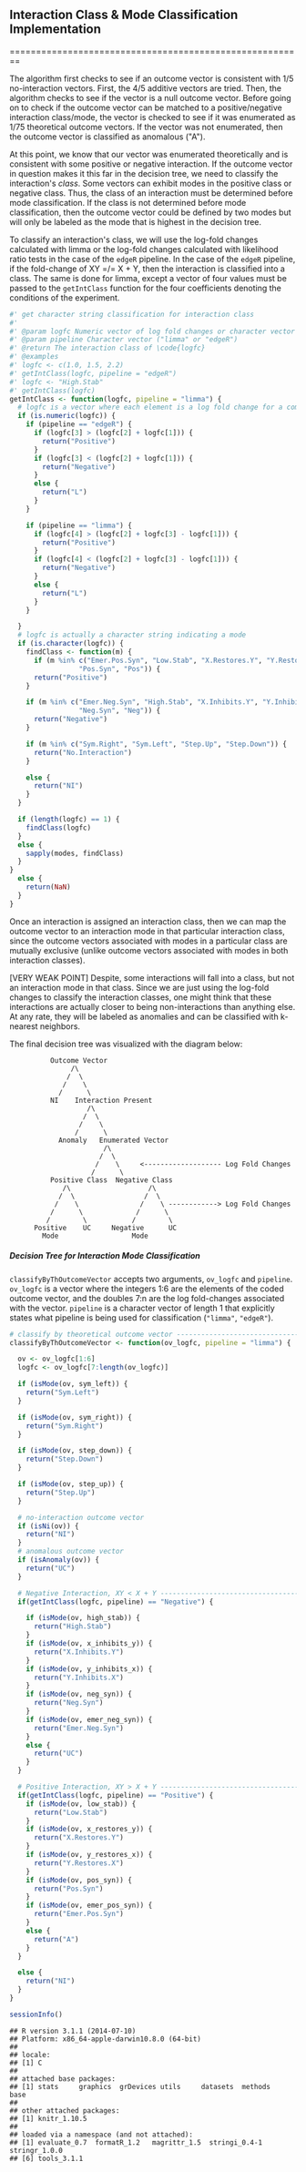 ## Interaction Class & Mode Classification Implementation
========================================================


The algorithm first checks to see if an outcome vector is consistent with 1/5 no-interaction vectors. First, the 4/5 additive vectors are tried. Then, the algorithm checks to see if the vector is a null outcome vector. Before going on to check if the outcome vector can be matched to a positive/negative interaction class/mode, the vector is checked to see if it was enumerated as 1/75 theoretical outcome vectors. If the vector was not enumerated, then the outcome vector is classified as anomalous ("A").

At this point, we know that our vector was enumerated theoretically and is consistent with some positive or negative interaction. If the outcome vector in question makes it this far in the decision tree, we need to classify the interaction's *class*. Some vectors can exhibit modes in the positive class or negative class. Thus, the class of an interaction must be determined before mode classification. If the class is not determined before mode classification, then the outcome vector could be defined by two modes but will only be labeled as the mode that is highest in the decision tree.

To classify an interaction's class, we will use the log-fold changes calculated with limma or the log-fold changes calculated with likelihood ratio tests in the case of the `edgeR` pipeline. In the case of the `edgeR` pipeline, if the fold-change of XY =/= X + Y, then the interaction is classified into a class. The same is done for limma, except a vector of four values must be passed to the `getIntClass` function for the four coefficients denoting the conditions of the experiment.


```r
#' get character string classification for interaction class
#'
#' @param logfc Numeric vector of log fold changes or character vector indicating interaction mode
#' @param pipeline Character vector ("limma" or "edgeR")
#' @return The interaction class of \code{logfc}
#' @examples
#' logfc <- c(1.0, 1.5, 2.2)
#' getIntClass(logfc, pipeline = "edgeR")
#' logfc <- "High.Stab"
#' getIntClass(logfc)
getIntClass <- function(logfc, pipeline = "limma") {
  # logfc is a vector where each element is a log fold change for a comparison or condition
  if (is.numeric(logfc)) {
    if (pipeline == "edgeR") {
      if (logfc[3] > (logfc[2] + logfc[1])) {
        return("Positive")
      }
      if (logfc[3] < (logfc[2] + logfc[1])) {
        return("Negative")
      }
      else {
        return("L")
      }
    }

    if (pipeline == "limma") {
      if (logfc[4] > (logfc[2] + logfc[3] - logfc[1])) {
        return("Positive")
      }
      if (logfc[4] < (logfc[2] + logfc[3] - logfc[1])) {
        return("Negative")
      }
      else {
        return("L")
      }
    }

  }
  # logfc is actually a character string indicating a mode
  if (is.character(logfc)) {
    findClass <- function(m) {
      if (m %in% c("Emer.Pos.Syn", "Low.Stab", "X.Restores.Y", "Y.Restores.X",
                 "Pos.Syn", "Pos")) {
      return("Positive")
    }

    if (m %in% c("Emer.Neg.Syn", "High.Stab", "X.Inhibits.Y", "Y.Inhibits.X",
                 "Neg.Syn", "Neg")) {
      return("Negative")
    }

    if (m %in% c("Sym.Right", "Sym.Left", "Step.Up", "Step.Down")) {
      return("No.Interaction")
    }

    else {
      return("NI")
    }
  }

  if (length(logfc) == 1) {
    findClass(logfc)
  }
  else {
    sapply(modes, findClass)
  }
}
  else {
    return(NaN)
  }
}
```

Once an interaction is assigned an interaction class, then we can map the outcome vector to an interaction mode in that particular interaction class, since the outcome vectors associated with modes in a particular class are mutually exclusive (unlike outcome vectors associated with modes in both interaction classes).


[VERY WEAK POINT]
Despite, some interactions will fall into a class, but not an interaction mode in that class. Since we are just using the log-fold changes to classify the interaction classes, one might think that these interactions are actually closer to being non-interactions than anything else. At any rate, they will be labeled as anomalies and can be classified with k-nearest neighbors.

The final decision tree was visualized with the diagram below:



              Outcome Vector
                   /\
                  /  \
                 /    \
                /      \
              NI    Interaction Present
                       /\
                      /  \
                     /    \
                    /      \
                Anomaly   Enumerated Vector
                           /\
                          /  \
                         /    \     <------------------- Log Fold Changes
                        /      \
              Positive Class  Negative Class
                 /\                   /\
                /  \                 /  \
               /    \               /    \ ------------> Log Fold Changes
              /      \             /      \
             /        \           /        \
          Positive    UC     Negative      UC
            Mode                  Mode
##### Decision Tree for Interaction Mode Classification


`classifyByThOutcomeVector` accepts two arguments, `ov_logfc` and `pipeline`. `ov_logfc` is a vector where the integers 1:6 are the elements of the coded outcome vector, and the doubles 7:n are the log fold-changes associated with the vector. `pipeline` is a character vector of length 1 that explicitly states what pipeline is being used for classification (`"limma"`, `"edgeR"`).

```r
# classify by theoretical outcome vector ------------------------------------
classifyByThOutcomeVector <- function(ov_logfc, pipeline = "limma") {

  ov <- ov_logfc[1:6]
  logfc <- ov_logfc[7:length(ov_logfc)]

  if (isMode(ov, sym_left)) {
    return("Sym.Left")
  }

  if (isMode(ov, sym_right)) {
    return("Sym.Right")
  }

  if (isMode(ov, step_down)) {
    return("Step.Down")
  }

  if (isMode(ov, step_up)) {
    return("Step.Up")
  }

  # no-interaction outcome vector
  if (isNi(ov)) {
    return("NI")
  }
  # anomalous outcome vector
  if (isAnomaly(ov)) {
    return("UC")
  }

  # Negative Interaction, XY < X + Y ------------------------------------------
  if(getIntClass(logfc, pipeline) == "Negative") {

    if (isMode(ov, high_stab)) {
      return("High.Stab")
    }
    if (isMode(ov, x_inhibits_y)) {
      return("X.Inhibits.Y")
    }
    if (isMode(ov, y_inhibits_x)) {
      return("Y.Inhibits.X")
    }
    if (isMode(ov, neg_syn)) {
      return("Neg.Syn")
    }
    if (isMode(ov, emer_neg_syn)) {
      return("Emer.Neg.Syn")
    }
    else {
      return("UC")
    }
  }

  # Positive Interaction, XY > X + Y ------------------------------------------
  if(getIntClass(logfc, pipeline) == "Positive") {
    if (isMode(ov, low_stab)) {
      return("Low.Stab")
    }
    if (isMode(ov, x_restores_y)) {
      return("X.Restores.Y")
    }
    if (isMode(ov, y_restores_x)) {
      return("Y.Restores.X")
    }
    if (isMode(ov, pos_syn)) {
      return("Pos.Syn")
    }
    if (isMode(ov, emer_pos_syn)) {
      return("Emer.Pos.Syn")
    }
    else {
      return("A")
    }
  }

  else {
    return("NI")
  }
}
```


```r
sessionInfo()
```

```
## R version 3.1.1 (2014-07-10)
## Platform: x86_64-apple-darwin10.8.0 (64-bit)
## 
## locale:
## [1] C
## 
## attached base packages:
## [1] stats     graphics  grDevices utils     datasets  methods   base     
## 
## other attached packages:
## [1] knitr_1.10.5
## 
## loaded via a namespace (and not attached):
## [1] evaluate_0.7  formatR_1.2   magrittr_1.5  stringi_0.4-1 stringr_1.0.0
## [6] tools_3.1.1
```
